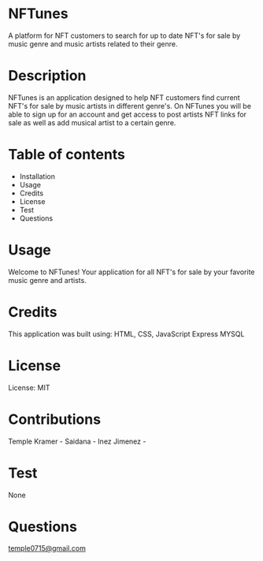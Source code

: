 # NFTunes
A platform for NFT customers to search for up to date NFT's for sale by music genre and music artists related to their genre. 

# Description

NFTunes is an application designed to help NFT customers find current NFT's for sale by music artists in different genre's. On NFTunes you will be able to sign up for an account and get access to post artists NFT links for sale as well as add musical artist to a certain genre. 


# Table of contents
* Installation
* Usage
* Credits
* License
* Test
* Questions

# Usage

Welcome to NFTunes! Your application for all NFT's for sale by your favorite music genre and artists. 

# Credits
This application was built using:
HTML, CSS, JavaScript
Express
MYSQL

# License
License: MIT

# Contributions
Temple Kramer - 
Saidana -
Inez Jimenez -

# Test
None

# Questions
temple0715@gmail.com
